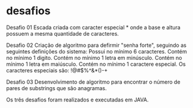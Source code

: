 # desafios

Desafio 01
Escada criada com caracter especial * onde a base e altura possuem a mesma quantidade de caracteres.

Desafio 02
Criação de algoritmo para defirmir "senha forte", seguindo as seguintes definições do sistema:
Possui no mínimo 6 caracteres.
Contém no mínimo 1 digito.
Contém no mínimo 1 letra em minúsculo.
Contém no mínimo 1 letra em maiúsculo.
Contém no mínimo 1 caractere especial. Os caracteres especiais são: !@#$%^&*()-+

Desafio 03
Desenvolvimento de algoritmo para encontrar o número de pares de substrings que são anagramas.

Os três desafios foram realizados e executadas em JAVA.
